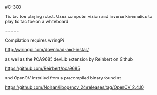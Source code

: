 #C-3XO

Tic tac toe playing robot.
Uses computer vision and inverse kinematics to play tic tac toe on a whiteboard

=====

Compilation requires wiringPi

http://wiringpi.com/download-and-install/

as well as the PCA9685 devLib extension by Reinbert on Github

https://github.com/Reinbert/pca9685

and OpenCV installed from a precompiled binary found at

https://github.com/Nolaan/libopencv_24/releases/tag/OpenCV_2.4.10
